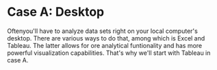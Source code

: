 # Case A: Desktop

Oftenyou'll have to analyze data sets right on your local computer's desktop. There are various ways to do that, among which is Excel and Tableau. The latter allows for ore analytical funtionality and has more powerful visualization capabilities. That's why we'll start with Tableau in case A.

